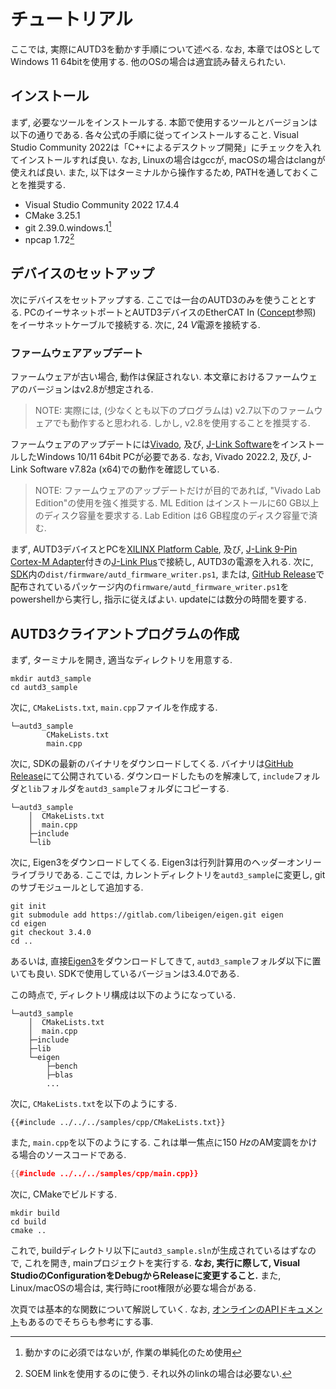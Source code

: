 # チュートリアル

ここでは, 実際にAUTD3を動かす手順について述べる. なお, 本章ではOSとしてWindows 11 64bitを使用する.
他のOSの場合は適宜読み替えられたい.

## インストール

まず, 必要なツールをインストールする.
本節で使用するツールとバージョンは以下の通りである.
各々公式の手順に従ってインストールすること.
Visual Studio Community 2022は「C++によるデスクトップ開発」にチェックを入れてインストールすれば良い.
なお, Linuxの場合はgccが, macOSの場合はclangが使えれば良い.
また, 以下はターミナルから操作するため, PATHを通しておくことを推奨する.

- Visual Studio Community 2022 17.4.4
- CMake 3.25.1
- git 2.39.0.windows.1[^fn_git]
- npcap 1.72[^fn_npcap]

## デバイスのセットアップ

次にデバイスをセットアップする. ここでは一台のAUTD3のみを使うこととする.
PCのイーサネットポートとAUTD3デバイスのEtherCAT In ([Concept](concept.md)参照) をイーサネットケーブルで接続する.
次に, $\SI{24}{V}$電源を接続する.

### ファームウェアアップデート

ファームウェアが古い場合, 動作は保証されない.
本文章におけるファームウェアのバージョンはv2.8が想定される.

> NOTE: 実際には, (少なくとも以下のプログラムは) v2.7以下のファームウェアでも動作すると思われる. しかし, v2.8を使用することを推奨する.

ファームウェアのアップデートには[Vivado](https://www.xilinx.com/products/design-tools/vivado.html), 及び, [J-Link Software](https://www.segger.com/downloads/jlink/)をインストールしたWindows 10/11 64bit PCが必要である.
なお, Vivado 2022.2, 及び, J-Link Software v7.82a (x64)での動作を確認している.

> NOTE: ファームウェアのアップデートだけが目的であれば, "Vivado Lab Edition"の使用を強く推奨する. 
> ML Edition はインストールに60 GB以上のディスク容量を要求する. Lab Edition は6 GB程度のディスク容量で済む. 

まず, AUTD3デバイスとPCを[XILINX Platform Cable](https://www.xilinx.com/products/boards-and-kits/hw-usb-ii-g.html), 及び, [J-Link 9-Pin Cortex-M Adapter](https://www.segger-pocjapan.com/j-link-9-pin-cortex-m-adapter)付きの[J-Link Plus](https://www.segger.com/products/debug-probes/j-link/models/j-link-plus/)で接続し, AUTD3の電源を入れる.
次に, [SDK](https://github.com/shinolab/autd3)内の`dist/firmware/autd_firmware_writer.ps1`, または, [GitHub Release](https://github.com/shinolab/autd3/releases)で配布されているパッケージ内の`firmware/autd_firmware_writer.ps1`をpowershellから実行し, 指示に従えばよい. updateには数分の時間を要する.

## AUTD3クライアントプログラムの作成

まず, ターミナルを開き, 適当なディレクトリを用意する.

```
mkdir autd3_sample
cd autd3_sample
```

次に, `CMakeLists.txt`, `main.cpp`ファイルを作成する.

```
└─autd3_sample
        CMakeLists.txt
        main.cpp
```

次に, SDKの最新のバイナリをダウンロードしてくる.
バイナリは[GitHub Release](https://github.com/shinolab/autd3/releases)にて公開されている.
ダウンロードしたものを解凍して, `include`フォルダと`lib`フォルダを`autd3_sample`フォルダにコピーする.

```
└─autd3_sample
    │  CMakeLists.txt
    │  main.cpp
    ├─include
    └─lib
```

次に, Eigen3をダウンロードしてくる. Eigen3は行列計算用のヘッダーオンリーライブラリである. ここでは,
カレントディレクトリを`autd3_sample`に変更し, gitのサブモジュールとして追加する.

```
git init
git submodule add https://gitlab.com/libeigen/eigen.git eigen
cd eigen
git checkout 3.4.0
cd ..
```

あるいは, 直接[Eigen3](https://gitlab.com/libeigen/eigen)をダウンロードしてきて,
`autd3_sample`フォルダ以下に置いても良い. SDKで使用しているバージョンは3.4.0である.

この時点で, ディレクトリ構成は以下のようになっている.

```
└─autd3_sample
    │  CMakeLists.txt
    │  main.cpp
    ├─include
    ├─lib
    └─eigen
        ├─bench
        ├─blas
        ...
```

次に, `CMakeLists.txt`を以下のようにする.

```
{{#include ../../../samples/cpp/CMakeLists.txt}}
```

また, `main.cpp`を以下のようにする. これは単一焦点に$\SI{150}{Hz}$のAM変調をかける場合のソースコードである.

```cpp
{{#include ../../../samples/cpp/main.cpp}}
```

次に, CMakeでビルドする.

```
mkdir build
cd build
cmake ..
```

これで, buildディレクトリ以下に`autd3_sample.sln`が生成されているはずなので, これを開き, mainプロジェクトを実行する.
**なお, 実行に際して, Visual StudioのConfigurationをDebugからReleaseに変更すること.** また,
Linux/macOSの場合は, 実行時にroot権限が必要な場合がある.

次頁では基本的な関数について解説していく.
なお, [オンラインのAPIドキュメント](https://shinolab.github.io/autd3/api/index.html)もあるのでそちらも参考にする事.

[^fn_git]: 動かすのに必須ではないが, 作業の単純化のため使用

[^fn_npcap]: SOEM linkを使用するのに使う. それ以外のlinkの場合は必要ない.
